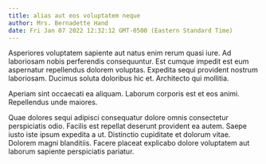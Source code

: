 ```yaml
---
title: alias aut eos voluptatem neque
author: Mrs. Bernadette Hand
date: Fri Jan 07 2022 12:32:12 GMT-0500 (Eastern Standard Time)
---
```

Asperiores voluptatem sapiente aut natus enim rerum quasi iure. Ad laboriosam nobis perferendis consequuntur. Est cumque impedit est eum aspernatur repellendus dolorem voluptas. Expedita sequi provident nostrum laboriosam. Ducimus soluta doloribus hic et. Architecto qui mollitia.

 Aperiam sint occaecati ea aliquam. Laborum corporis est et eos animi. Repellendus unde maiores.

 Quae dolores sequi adipisci consequatur dolore omnis consectetur perspiciatis odio. Facilis est repellat deserunt provident ea autem. Saepe iusto iste ipsum expedita a ut. Distinctio cupiditate et dolorum vitae. Dolorem magni blanditiis. Facere placeat explicabo dolore voluptatem aut laborum sapiente perspiciatis pariatur.